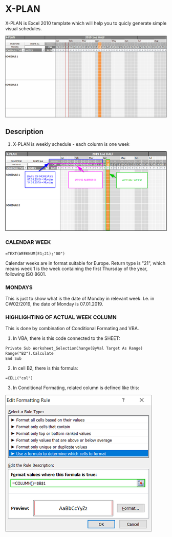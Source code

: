 # X-PLAN

X-PLAN is Excel 2010 template which will help you to quicly generate simple visual schedules.

![demo 01](https://github.com/JaroslavPlavec/x-plan/blob/media/demo01.gif)

## Description

1. X-PLAN is weekly schedule - each column is one week

![explanation 01](https://github.com/JaroslavPlavec/x-plan/blob/media/explanation01.png)

### CALENDAR WEEK

```
=TEXT(WEEKNUM(E1;21);"00")

```

Calendar weeks are in format suitable for Europe. Return type is "21", which means week 1 is the week containing the first Thursday of the year, following ISO 8601.


### MONDAYS

This is just to show what is the date of Monday in relevant week. I.e. in CW02/2019, the date of Monday is 07.01.2019.



### HIGHLIGHTING OF ACTUAL WEEK COLUMN

This is done by combination of Conditional Formating and VBA.

1. In VBA, there is this code connected to the SHEET:
```
Private Sub Worksheet_SelectionChange(ByVal Target As Range)
Range("B2").Calculate
End Sub
```
2. In cell B2, there is this formula:

```
=CELL("col")
```

3. In Conditional Formating, related column is defined like this:


![explanation 02](https://github.com/JaroslavPlavec/x-plan/blob/media/explanation02.png)


